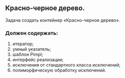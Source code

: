## Красно-черное дерево.
Задача создать контейнер «Красно-черное дерево».
### Должен содержать:
1. итератор;
2. умный указатель;
3. шаблон Pimpl;
4. интерфейс реализации;
5. исключения от стандартного класса исключений;
6. полиморфическую обработку исключений.

